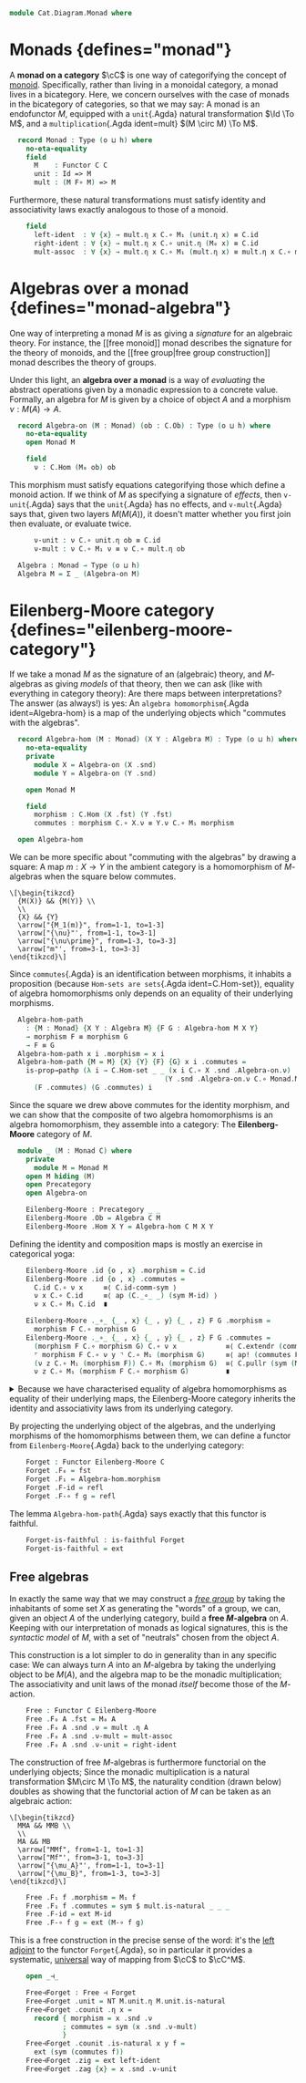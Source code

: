 <!--
```agda
open import Cat.Functor.Properties
open import Cat.Functor.Adjoint
open import Cat.Prelude

import Cat.Reasoning

open Functor
open _=>_
```
-->

```agda
module Cat.Diagram.Monad where
```

<!--
```
module _ {o h : _} (C : Precategory o h) where
  private module C = Cat.Reasoning C
```
-->

# Monads {defines="monad"}

A **monad on a category** $\cC$ is one way of categorifying the
concept of [monoid]. Specifically, rather than living in a monoidal
category, a monad lives in a bicategory. Here, we concern ourselves with
the case of monads in the bicategory of categories, so that we may say:
A monad is an endofunctor $M$, equipped with a `unit`{.Agda} natural
transformation $\Id \To M$, and a `multiplication`{.Agda
ident=mult} $(M \circ M) \To M$.

[monoid]: Algebra.Monoid.html

```agda
  record Monad : Type (o ⊔ h) where
    no-eta-equality
    field
      M    : Functor C C
      unit : Id => M
      mult : (M F∘ M) => M
```

<!--
```agda
    module unit = _=>_ unit
    module mult = _=>_ mult

    M₀ = F₀ M
    M₁ = F₁ M
    M-id = F-id M
    M-∘ = F-∘ M
```
-->

Furthermore, these natural transformations must satisfy identity and
associativity laws exactly analogous to those of a monoid.

```agda
    field
      left-ident  : ∀ {x} → mult.η x C.∘ M₁ (unit.η x) ≡ C.id
      right-ident : ∀ {x} → mult.η x C.∘ unit.η (M₀ x) ≡ C.id
      mult-assoc  : ∀ {x} → mult.η x C.∘ M₁ (mult.η x) ≡ mult.η x C.∘ mult.η (M₀ x)
```

# Algebras over a monad {defines="monad-algebra"}

One way of interpreting a monad $M$ is as giving a _signature_ for an
algebraic theory. For instance, the [[free monoid]] monad describes the
signature for the theory of monoids, and the [[free group|free group
construction]] monad describes the theory of groups.

Under this light, an **algebra over a monad** is a way of _evaluating_
the abstract operations given by a monadic expression to a concrete
value. Formally, an algebra for $M$ is given by a choice of object $A$
and a morphism $\nu : M(A) \to A$.

```agda
  record Algebra-on (M : Monad) (ob : C.Ob) : Type (o ⊔ h) where
    no-eta-equality
    open Monad M

    field
      ν : C.Hom (M₀ ob) ob
```

This morphism must satisfy equations categorifying those which define a
monoid action. If we think of $M$ as specifying a signature of
_effects_, then `v-unit`{.Agda} says that the `unit`{.Agda} has no
effects, and `v-mult`{.Agda} says that, given two layers $M(M(A))$, it
doesn't matter whether you first join then evaluate, or evaluate twice.

```agda
      ν-unit : ν C.∘ unit.η ob ≡ C.id
      ν-mult : ν C.∘ M₁ ν ≡ ν C.∘ mult.η ob

  Algebra : Monad → Type (o ⊔ h)
  Algebra M = Σ _ (Algebra-on M)
```

<!--
```agda
  Algebra-on-pathp
    : ∀ {M} {X Y} (p : X ≡ Y) {A : Algebra-on M X} {B : Algebra-on M Y}
    → PathP (λ i → C.Hom (Monad.M₀ M (p i)) (p i)) (A .Algebra-on.ν) (B .Algebra-on.ν)
    → PathP (λ i → Algebra-on M (p i)) A B
  Algebra-on-pathp over mults i .Algebra-on.ν = mults i
  Algebra-on-pathp {M} over {A} {B} mults i .Algebra-on.ν-unit =
    is-prop→pathp (λ i → C.Hom-set _ _ (mults i C.∘ M.unit.η _) (C.id {x = over i}))
      (A .Algebra-on.ν-unit) (B .Algebra-on.ν-unit) i
    where module M = Monad M
  Algebra-on-pathp {M} over {A} {B} mults i .Algebra-on.ν-mult =
    is-prop→pathp (λ i → C.Hom-set _ _ (mults i C.∘ M.M₁ (mults i)) (mults i C.∘ M.mult.η _))
      (A .Algebra-on.ν-mult) (B .Algebra-on.ν-mult) i
    where module M = Monad M
```
-->

# Eilenberg-Moore category {defines="eilenberg-moore-category"}

If we take a monad $M$ as the signature of an (algebraic) theory, and
$M$-algebras as giving _models_ of that theory, then we can ask (like
with everything in category theory): Are there maps between
interpretations? The answer (as always!) is yes: An `algebra
homomorphism`{.Agda ident=Algebra-hom} is a map of the underlying
objects which "commutes with the algebras".

```agda
  record Algebra-hom (M : Monad) (X Y : Algebra M) : Type (o ⊔ h) where
    no-eta-equality
    private
      module X = Algebra-on (X .snd)
      module Y = Algebra-on (Y .snd)

    open Monad M

    field
      morphism : C.Hom (X .fst) (Y .fst)
      commutes : morphism C.∘ X.ν ≡ Y.ν C.∘ M₁ morphism

  open Algebra-hom
```

We can be more specific about "commuting with the algebras" by drawing a
square: A map $m : X \to Y$ in the ambient category is a homomorphism of
$M$-algebras when the square below commutes.

~~~{.quiver}
\[\begin{tikzcd}
  {M(X)} && {M(Y)} \\
  \\
  {X} && {Y}
  \arrow["{M_1(m)}", from=1-1, to=1-3]
  \arrow["{\nu}"', from=1-1, to=3-1]
  \arrow["{\nu\prime}", from=1-3, to=3-3]
  \arrow["m"', from=3-1, to=3-3]
\end{tikzcd}\]
~~~

Since `commutes`{.Agda} is an identification between morphisms, it
inhabits a proposition (because `Hom-sets are sets`{.Agda
ident=C.Hom-set}), equality of algebra homomorphisms only depends on an
equality of their underlying morphisms.

```agda
  Algebra-hom-path
    : {M : Monad} {X Y : Algebra M} {F G : Algebra-hom M X Y}
    → morphism F ≡ morphism G
    → F ≡ G
  Algebra-hom-path x i .morphism = x i
  Algebra-hom-path {M = M} {X} {Y} {F} {G} x i .commutes =
    is-prop→pathp (λ i → C.Hom-set _ _ (x i C.∘ X .snd .Algebra-on.ν)
                                      (Y .snd .Algebra-on.ν C.∘ Monad.M₁ M (x i)))
      (F .commutes) (G .commutes) i
```

<!--
```agda
  Algebra-hom-pathp
    : {M : Monad} {W X Y Z : Algebra M}
      {F : Algebra-hom M W X}
      {G : Algebra-hom M Y Z}
      (p : W ≡ Y)
      (q : X ≡ Z)
    → PathP _ (morphism F) (morphism G)
    → PathP (λ i → Algebra-hom M (p i) (q i)) F G
  Algebra-hom-pathp p q r i .morphism = r i
  Algebra-hom-pathp {M = M} {W} {X} {Y} {Z} {F} {G} p q r i .commutes =
    is-prop→pathp (λ i → C.Hom-set _ _ (r i C.∘ p i .snd .Algebra-on.ν)
                                      (q i .snd .Algebra-on.ν C.∘ Monad.M₁ M (r i)))
      (F .commutes) (G .commutes) i
```
-->

<!--
```agda
open Algebra-hom public

module _ {o ℓ} {C : Precategory o ℓ} {M : Monad C} where
  private module C = Cat.Reasoning C

  Extensional-Algebra-Hom
    : ∀ {ℓr} {a b} {A : Algebra-on C M a} {B : Algebra-on C M b}
    → ⦃ sa : Extensional (C.Hom a b) ℓr ⦄
    → Extensional (Algebra-hom C M (a , A) (b , B)) ℓr
  Extensional-Algebra-Hom ⦃ sa ⦄ = injection→extensional!
    (Algebra-hom-path C) sa

  instance
    extensionality-algebra-hom
      : ∀ {a b} {A : Algebra-on C M a} {B : Algebra-on C M b}
      → Extensionality (Algebra-hom C M (a , A) (b , B))
    extensionality-algebra-hom = record { lemma = quote Extensional-Algebra-Hom }

  instance
    Funlike-Algebra-hom : ⦃ i : Funlike C.Hom ⦄ → Funlike (Algebra-hom C M)
    Funlike-Algebra-hom ⦃ i ⦄ .Funlike.au = Underlying-Σ ⦃ ua = Funlike.au i ⦄
    Funlike-Algebra-hom ⦃ i ⦄ .Funlike.bu = Underlying-Σ ⦃ ua = Funlike.bu i ⦄
    Funlike-Algebra-hom ⦃ i ⦄ .Funlike._#_ f x = f .morphism # x

module _ {o ℓ} (C : Precategory o ℓ) where
  private module C = Cat.Reasoning C
  private unquoteDecl eqv = declare-record-iso eqv (quote Algebra-hom)
```
-->

Since the square we drew above commutes for the identity morphism, and
we can show that the composite of two algebra homomorphisms is an
algebra homomorphism, they assemble into a category: The
**Eilenberg-Moore** category of $M$.

```agda
  module _ (M : Monad C) where
    private
      module M = Monad M
    open M hiding (M)
    open Precategory
    open Algebra-on

    Eilenberg-Moore : Precategory _ _
    Eilenberg-Moore .Ob = Algebra C M
    Eilenberg-Moore .Hom X Y = Algebra-hom C M X Y
```

Defining the identity and composition maps is mostly an exercise in
categorical yoga:

```agda
    Eilenberg-Moore .id {o , x} .morphism = C.id
    Eilenberg-Moore .id {o , x} .commutes =
      C.id C.∘ ν x     ≡⟨ C.id-comm-sym ⟩
      ν x C.∘ C.id     ≡⟨ ap (C._∘_ _) (sym M-id) ⟩
      ν x C.∘ M₁ C.id  ∎

    Eilenberg-Moore ._∘_ {_ , x} {_ , y} {_ , z} F G .morphism =
      morphism F C.∘ morphism G
    Eilenberg-Moore ._∘_ {_ , x} {_ , y} {_ , z} F G .commutes =
      (morphism F C.∘ morphism G) C.∘ ν x            ≡⟨ C.extendr (commutes G) ⟩
      ⌜ morphism F C.∘ ν y ⌝ C.∘ M₁ (morphism G)     ≡⟨ ap! (commutes F) ⟩
      (ν z C.∘ M₁ (morphism F)) C.∘ M₁ (morphism G)  ≡⟨ C.pullr (sym (M-∘ _ _)) ⟩
      ν z C.∘ M₁ (morphism F C.∘ morphism G)         ∎
```

<details>
<summary>
Because we have characterised equality of algebra homomorphisms as
equality of their underlying maps, the Eilenberg-Moore category inherits
the identity and associativity laws from its underlying category.
</summary>

```agda
    Eilenberg-Moore .idr f = ext (C.idr _)
    Eilenberg-Moore .idl f = ext (C.idl _)
    Eilenberg-Moore .assoc f g h = ext (C.assoc _ _ _)
    Eilenberg-Moore .Hom-set X Y = Iso→is-hlevel 2 eqv (hlevel 2)
      where open C.HLevel-instance
```

</details>

By projecting the underlying object of the algebras, and the underlying
morphisms of the homomorphisms between them, we can define a functor
from `Eilenberg-Moore`{.Agda} back to the underlying category:

```agda
    Forget : Functor Eilenberg-Moore C
    Forget .F₀ = fst
    Forget .F₁ = Algebra-hom.morphism
    Forget .F-id = refl
    Forget .F-∘ f g = refl
```

The lemma `Algebra-hom-path`{.Agda} says exactly that this functor is
faithful.

```agda
    Forget-is-faithful : is-faithful Forget
    Forget-is-faithful = ext
```

## Free algebras

In exactly the same way that we may construct a _[free group]_ by taking
the inhabitants of some set $X$ as generating the "words" of a group, we
can, given an object $A$ of the underlying category, build a **free
$M$-algebra** on $A$. Keeping with our interpretation of monads as
logical signatures, this is the _syntactic model_ of $M$, with a set of
"neutrals" chosen from the object $A$.

[free group]: Algebra.Group.Free.html

This construction is a lot simpler to do in generality than in any
specific case: We can always turn $A$ into an $M$-algebra by taking the
underlying object to be $M(A)$, and the algebra map to be the monadic
multiplication; The associativity and unit laws of the monad _itself_
become those of the $M$-action.

```agda
    Free : Functor C Eilenberg-Moore
    Free .F₀ A .fst = M₀ A
    Free .F₀ A .snd .ν = mult .η A
    Free .F₀ A .snd .ν-mult = mult-assoc
    Free .F₀ A .snd .ν-unit = right-ident
```

The construction of free $M$-algebras is furthermore functorial on the
underlying objects; Since the monadic multiplication is a natural
transformation $M\circ M \To M$, the naturality condition (drawn below)
doubles as showing that the functorial action of $M$ can be taken as an
algebraic action:

~~~{.quiver}
\[\begin{tikzcd}
  MMA && MMB \\
  \\
  MA && MB
  \arrow["MMf", from=1-1, to=1-3]
  \arrow["Mf"', from=3-1, to=3-3]
  \arrow["{\mu_A}"', from=1-1, to=3-1]
  \arrow["{\mu_B}", from=1-3, to=3-3]
\end{tikzcd}\]
~~~

```agda
    Free .F₁ f .morphism = M₁ f
    Free .F₁ f .commutes = sym $ mult.is-natural _ _ _
    Free .F-id = ext M-id
    Free .F-∘ f g = ext (M-∘ f g)
```

This is a free construction in the precise sense of the word: it's the
[left adjoint] to the functor `Forget`{.Agda}, so in particular it
provides a systematic, [universal] way of mapping from $\cC$ to
$\cC^M$.

[left adjoint]: Cat.Functor.Adjoint.html
[universal]: Cat.Functor.Adjoint.html#universal-morphisms

```agda
    open _⊣_

    Free⊣Forget : Free ⊣ Forget
    Free⊣Forget .unit = NT M.unit.η M.unit.is-natural
    Free⊣Forget .counit .η x =
      record { morphism = x .snd .ν
             ; commutes = sym (x .snd .ν-mult)
             }
    Free⊣Forget .counit .is-natural x y f =
      ext (sym (commutes f))
    Free⊣Forget .zig = ext left-ident
    Free⊣Forget .zag {x} = x .snd .ν-unit
```
